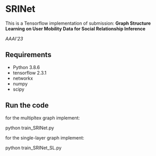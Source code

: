 # SRINet

This is a Tensorflow implementation of submission: <b>Graph Structure Learning on User Mobility Data for Social Relationship
Inference</b>


<i>AAAI'23</i>



## Requirements
  * Python 3.8.6
  * tensorflow 2.3.1
  * networkx
  * numpy
  * scipy
## Run the code
for the multipltex graph implement:

python train_SRINet.py 

for the  single-layer graph implement:

python train_SRINet_SL.py 

